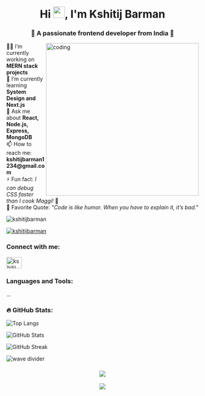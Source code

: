 <h1 align="center">Hi <img src="https://media.giphy.com/media/hvRJCLFzcasrR4ia7z/giphy.gif" width="30px"/>, I'm Kshitij Barman</h1>
<h3 align="center">🚀 A passionate frontend developer from India 🚀</h3>

<img align="right" alt="coding" width="400" src="https://camo.githubusercontent.com/2366b34bb903c09617990fb5fff4622f3e941349e846ddb7e73df872a9d21233/68747470733a2f2f63646e2e6472696262626c652e636f6d2f75736572732f3733303730332f73637265656e73686f74732f363538313234332f6176656e746f2e676966">

<p align="left">
  👨‍💻 I’m currently working on <strong>MERN stack projects</strong><br>
  🌱 I’m currently learning <strong>System Design and Next.js</strong><br>
  💬 Ask me about <strong>React, Node.js, Express, MongoDB</strong><br>
  📫 How to reach me: <strong>kshitijbarman1234@gmail.com</strong><br>
  ⚡ Fun fact: <em>I can debug CSS faster than I cook Maggi!</em> 🍜<br>
  🧠 Favorite Quote: <em>"Code is like humor. When you have to explain it, it’s bad."</em>
</p>

<p align="left">
  <img src="https://komarev.com/ghpvc/?username=kshitijbarman&label=Profile%20views&color=0e75b6&style=flat" alt="kshitijbarman" />
</p>

<p align="left">
  <a href="https://github.com/ryo-ma/github-profile-trophy">
    <img src="https://github-profile-trophy.vercel.app/?username=kshitijbarman&theme=radical&row=1&column=6" alt="kshitijbarman" />
  </a>
</p>

<h3 align="left">Connect with me:</h3>
<p align="left">
  <a href="https://linkedin.com/in/kshitij-barman-609542227" target="_blank">
    <img align="center" src="https://raw.githubusercontent.com/rahuldkjain/github-profile-readme-generator/master/src/images/icons/Social/linked-in-alt.svg" alt="kshitij barman" height="30" width="40" />
  </a>
</p>

<h3 align="left">Languages and Tools:</h3>
<p align="left">
  <!-- Keep your tools section same -->
  ...
</p>

<h3 align="left">🔥 GitHub Stats:</h3>
<p align="left">
  <img src="https://github-readme-stats.vercel.app/api/top-langs/?username=kshitijbarman&layout=compact&theme=radical&langs_count=10" alt="Top Langs"/>
</p>
<p align="left">
  <img src="https://github-readme-stats.vercel.app/api?username=kshitijbarman&show_icons=true&theme=radical&count_private=true" alt="GitHub Stats"/>
</p>
<p align="left">
  <img src="https://github-readme-streak-stats.herokuapp.com/?user=kshitijbarman&theme=radical" alt="GitHub Streak"/>
</p>

<!-- Add some cool SVG wave divider -->
<img src="https://github.com/kshitijbarman/kshitijbarman/blob/main/wave.svg" alt="wave divider"/>

<!-- Animated Typing Text -->
<h3 align="center">
  <img src="https://readme-typing-svg.demolab.com?font=Fira+Code&size=22&pause=1000&center=true&vCenter=true&width=435&lines=Frontend+Developer;React+%7C+Node.js+%7C+MongoDB;Love+to+build+beautiful+UIs;Always+learning+something+new+!"/>
</h3>

<!-- Cool animated GitHub activity graph (optional) -->
<p align="center">
  <img src="https://github-readme-activity-graph.vercel.app/graph?username=kshitijbarman&theme=react-dark&area=true&hide_border=true"/>
</p>
